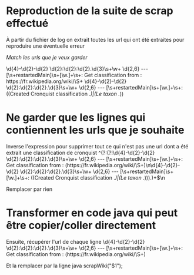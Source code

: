 # Reproduction de la suite de scrap effectué
À partir du fichier de log on extrait toutes les url qui ont été extraites pour reproduire une éventuelle erreur

*Match les urls que je veux garder*

\d{4}-\d{2}-\d{2} \d{2}:\d{2}:\d{2}\.\d{3}\s+\w+ \d{2,6} --- \[\s+restartedMain\]\s+[\w\.]+\s+: Get classification from : https:\/\/fr\.wikipedia\.org\/wiki\/\S+
\d{4}-\d{2}-\d{2} \d{2}:\d{2}:\d{2}\.\d{3}\s+\w+ \d{2,6} --- \[\s+restartedMain\]\s+[\w\.]+\s+: ((Created Cronquist classification .*)|(Le taxon .*))

# Ne garder que les lignes qui contiennent les urls que je souhaite
Inverse l'expression pour supprimer tout ce qui n'est pas une url dont a été extrait une classification de cronquist
^(?:(?!\d{4}-\d{2}-\d{2} \d{2}:\d{2}:\d{2}\.\d{3}\s+\w+ \d{2,6} --- \[\s+restartedMain\]\s+[\w\.]+\s+: Get classification from : (https:\/\/fr\.wikipedia\.org\/wiki\/\S+)\n\d{4}-\d{2}-\d{2} \d{2}:\d{2}:\d{2}\.\d{3}\s+\w+ \d{2,6} --- \[\s+restartedMain\]\s+[\w\.]+\s+: ((Created Cronquist classification .*)|(Le taxon .*))).)+$\n

Remplacer par rien

# Transformer en code java qui peut être copier/coller directement
Ensuite, récupérer l'url de chaque ligne
\d{4}-\d{2}-\d{2} \d{2}:\d{2}:\d{2}\.\d{3}\s+\w+ \d{2,6} --- \[\s+restartedMain\]\s+[\w\.]+\s+: Get classification from : (https:\/\/fr\.wikipedia\.org\/wiki\/\S+)

Et la remplacer par la ligne java
scrapWiki("$1");

